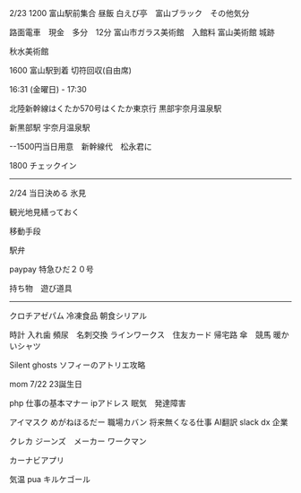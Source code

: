 
2/23
1200 富山駅前集合
昼飯
白えび亭　富山ブラック　その他気分

路面電車　現金　多分　12分
富山市ガラス美術館　入館料
富山美術館
城跡

秋水美術館



1600 富山駅到着
切符回収(自由席)


16:31 (金曜日) - 17:30

北陸新幹線はくたか570号はくたか東京行
黒部宇奈月温泉駅

新黒部駅
宇奈月温泉駅

--1500円当日用意　新幹線代　松永君に　



1800 チェックイン

------------------------------------------
2/24
当日決める
氷見

観光地見繕っておく

移動手段

駅弁

paypay
特急ひだ２０号

持ち物　遊び道具




---------------------



クロチアゼパム
冷凍食品
朝食シリアル


時計
入れ歯
頻尿　名刺交換
ラインワークス　住友カード
帰宅路
傘　競馬
暖かいシャツ



Silent ghosts
ソフィーのアトリエ攻略 

mom 7/22 23誕生日

php 仕事の基本マナー
ipアドレス
眠気　発達障害

アイマスク
めがねほるだー
職場カバン
将来無くなる仕事
AI翻訳
slack
dx 企業

クレカ
ジーンズ　メーカー
ワークマン

カーナビアプリ

気温
pua
キルケゴール









